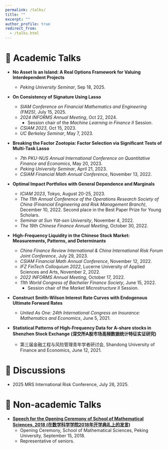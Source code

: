 ```yaml
---
permalink: /talks/
title: ""
excerpt: ""
author_profile: true
redirect_from: 
  - /talks.html
---
```


# 💬 Academic Talks

- **No Asset Is an Island: A Real Options Framework for Valuing Interdependent Projects**
  + *Peking University Seminar*, Sep 18, 2025.
 
    
- **On Consistency of Signature Using Lasso**
  + *SIAM Conference on Financial Mathematics and Engineering (FM25)*, July 15, 2025.
  + *2024 INFORMS Annual Meeting*, Oct 22, 2024.
     * Session chair of the *Machine Learning in Finance II* Session. 
  + *CSIAM 2023*, Oct 15, 2023.
  + *UC Berkeley Seminar*, May 7, 2023. 

- **Breaking the Factor Zootopia: Factor Selection via Significant Tests of Multi-Task Lasso**
  + *7th PKU-NUS Annual International Conference on Quantitative Finance and Economics*, May 20, 2023. 
  + *Peking University Seminar*, April 21, 2023. 
  + *CSIAM Financial Math Annual Conference*, November 13, 2022. 
  

- **Optimal Impact Portfolios with General Dependence and Marginals**
  + *ICIAM 2023*, Tokyo, August 20-25, 2023. 
  + *The 11th Annual Conference of the Operations Research Society of China (Financial Engineering and Risk Management Branch)*, December 10, 2022. 
  Second place in the Best Paper Prize for Young Scholars. 
  + *Seminar at Sun Yat-sen University*, November 4, 2022. 
  + *The 19th Chinese Finance Annual Meeting*, October 30, 2022. 
  
  
- **High-Frequency Liquidity in the Chinese Stock Market: Measurements, Patterns, and Determinants**
  + *China Finance Review International & China International Risk Forum Joint Conference*, July 29, 2023.
  + *CSIAM Financial Math Annual Conference*, November 12, 2022.
  + *IFZ FinTech Colloquium 2022*, Lucerne University of Applied Sciences and Arts, November 2, 2022. 
  + *2022 INFORMS Annual Meeting*, October 17, 2022. 
  + *11th World Congress of Bachelier Finance Society*, June 15, 2022. 
     * Session chair of the *Market Microstructure II* Session. 

- **Construct Smith-Wilson Interest Rate Curves with Endogenous Ultimate Forward Rates**
  + *United As One: 24th International Congress on Insurance: Mathematics and Economics*, June 5, 2021. 

- **Statistical Patterns of High-Frequency Data for A-share stocks in Shenzhen Stock Exchange (深交所A股市场高频数据统计特征实证研究)**
  + 第三届金融工程与风险管理青年学者研讨会, Shandong University of Finance and Economics, June 12, 2021. 

# 💬 Discussions

- 2025 MRS International Risk Conference, July 26, 2025.


# 💬 Non-academic Talks

- **[Speech for the Opening Ceremony of School of Mathematical Sciences, 2018 (在数学科学学院2018年开学典礼上的发言)](https://www.math.pku.edu.cn/xsyd/yyjh/2018/114184.htm)**
  + Opening Ceremony, School of Mathematical Sciences, Peking University, September 15, 2018. 
  + Representative of seniors. 
